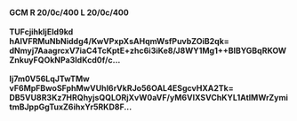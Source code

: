 #### GCM R 20/0c/400 L 20/0c/400
**TUFcjihkljEId9kd**<br/>**hAlVFRMuNbNiddg4/KwVPxpXsAHqmWsfPuvbZOiB2qk=**<br/>**dNmyj7AaagrcxV7iaC4TcKptE+zhc6i3iKe8/J8WY1Mg1++BIBYGBqRKOWZnkuyFQOkNPa3ldKcd0f/c...**<br/><br/>
**Ij7m0V56LqJTwTMw**<br/>**vF6MpFBwoSFphMwVUhI6rVkRJo56OAL4ESgcvHXA2Tk=**<br/>**DB5VU8R3Kz7HRQhyjsQQLORjXvW0aVF/yM6VIXSVChKYL1AtlMWrZymitmBJppGgTuxZ6ihxYr5RKD8F...**